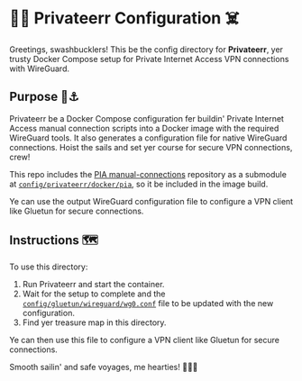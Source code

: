 # 🏴‍☠️ Privateerr Configuration ☠️

Greetings, swashbucklers! This be the config directory for **Privateerr**, yer trusty Docker Compose setup for Private Internet Access VPN connections with WireGuard.

## Purpose 🦜⚓️

Privateerr be a Docker Compose configuration fer buildin' Private Internet Access manual connection scripts into a Docker image with the required WireGuard tools. It also generates a configuration file for native WireGuard connections. Hoist the sails and set yer course for secure VPN connections, crew!

This repo includes the [PIA manual-connections](https://github.com/pia-foss/manual-connections) repository as a submodule at [`config/privateerr/docker/pia`](./docker/pia/), so it be included in the image build.

Ye can use the output WireGuard configuration file to configure a VPN client like Gluetun for secure connections.

## Instructions 🗺️

To use this directory:

1. Run Privateerr and start the container.
2. Wait for the setup to complete and the [`config/gluetun/wireguard/wg0.conf`](../gluetun/wireguard/wg0.conf) file to be updated with the new configuration.
3. Find yer treasure map in this directory.

Ye can then use this file to configure a VPN client like Gluetun for secure connections.

Smooth sailin' and safe voyages, me hearties! 🌊🏴‍☠️
